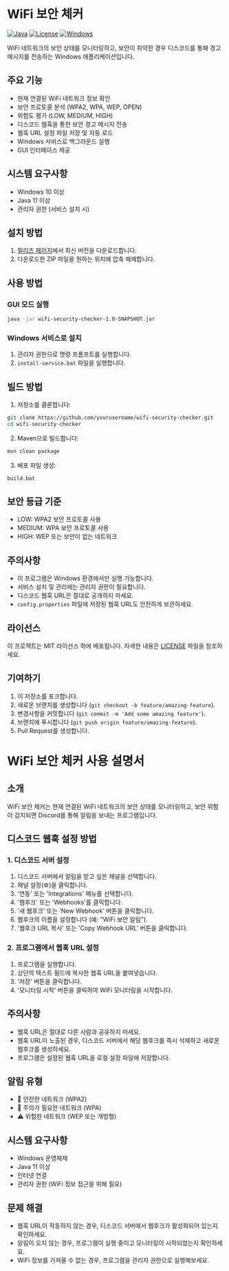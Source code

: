 # WiFi 보안 체커

[![Java](https://img.shields.io/badge/Java-11-orange.svg)](https://www.oracle.com/java/technologies/javase/jdk11-archive-downloads.html)
[![License](https://img.shields.io/badge/License-MIT-blue.svg)](LICENSE)
[![Windows](https://img.shields.io/badge/Windows-10%2B-blue)](https://www.microsoft.com/windows)

WiFi 네트워크의 보안 상태를 모니터링하고, 보안이 취약한 경우 디스코드를 통해 경고 메시지를 전송하는 Windows 애플리케이션입니다.

## 주요 기능

- 현재 연결된 WiFi 네트워크 정보 확인
- 보안 프로토콜 분석 (WPA2, WPA, WEP, OPEN)
- 위험도 평가 (LOW, MEDIUM, HIGH)
- 디스코드 웹훅을 통한 보안 경고 메시지 전송
- 웹훅 URL 설정 파일 저장 및 자동 로드
- Windows 서비스로 백그라운드 실행
- GUI 인터페이스 제공

## 시스템 요구사항

- Windows 10 이상
- Java 11 이상
- 관리자 권한 (서비스 설치 시)

## 설치 방법

1. [릴리즈 페이지](https://github.com/yourusername/wifi-security-checker/releases)에서 최신 버전을 다운로드합니다.
2. 다운로드한 ZIP 파일을 원하는 위치에 압축 해제합니다.

## 사용 방법

### GUI 모드 실행
```bash
java -jar wifi-security-checker-1.0-SNAPSHOT.jar
```

### Windows 서비스로 설치
1. 관리자 권한으로 명령 프롬프트를 실행합니다.
2. `install-service.bat` 파일을 실행합니다.

## 빌드 방법

1. 저장소를 클론합니다:
```bash
git clone https://github.com/yourusername/wifi-security-checker.git
cd wifi-security-checker
```

2. Maven으로 빌드합니다:
```bash
mvn clean package
```

3. 배포 파일 생성:
```bash
build.bat
```

## 보안 등급 기준

- LOW: WPA2 보안 프로토콜 사용
- MEDIUM: WPA 보안 프로토콜 사용
- HIGH: WEP 또는 보안이 없는 네트워크

## 주의사항

- 이 프로그램은 Windows 환경에서만 실행 가능합니다.
- 서비스 설치 및 관리에는 관리자 권한이 필요합니다.
- 디스코드 웹훅 URL은 절대로 공개하지 마세요.
- `config.properties` 파일에 저장된 웹훅 URL도 안전하게 보관하세요.

## 라이선스

이 프로젝트는 MIT 라이선스 하에 배포됩니다. 자세한 내용은 [LICENSE](LICENSE) 파일을 참조하세요.

## 기여하기

1. 이 저장소를 포크합니다.
2. 새로운 브랜치를 생성합니다 (`git checkout -b feature/amazing-feature`).
3. 변경사항을 커밋합니다 (`git commit -m 'Add some amazing feature'`).
4. 브랜치에 푸시합니다 (`git push origin feature/amazing-feature`).
5. Pull Request를 생성합니다.

# WiFi 보안 체커 사용 설명서

## 소개
WiFi 보안 체커는 현재 연결된 WiFi 네트워크의 보안 상태를 모니터링하고, 보안 위험이 감지되면 Discord를 통해 알림을 보내는 프로그램입니다.

## 디스코드 웹훅 설정 방법

### 1. 디스코드 서버 설정
1. 디스코드 서버에서 알림을 받고 싶은 채널을 선택합니다.
2. 채널 설정(⚙️)을 클릭합니다.
3. '연동' 또는 'Integrations' 메뉴를 선택합니다.
4. '웹후크' 또는 'Webhooks'를 클릭합니다.
5. '새 웹후크' 또는 'New Webhook' 버튼을 클릭합니다.
6. 웹후크의 이름을 설정합니다 (예: "WiFi 보안 알림").
7. '웹후크 URL 복사' 또는 'Copy Webhook URL' 버튼을 클릭합니다.

### 2. 프로그램에서 웹훅 URL 설정
1. 프로그램을 실행합니다.
2. 상단의 텍스트 필드에 복사한 웹훅 URL을 붙여넣습니다.
3. '저장' 버튼을 클릭합니다.
4. '모니터링 시작' 버튼을 클릭하여 WiFi 모니터링을 시작합니다.

## 주의사항
- 웹훅 URL은 절대로 다른 사람과 공유하지 마세요.
- 웹훅 URL이 노출된 경우, 디스코드 서버에서 해당 웹후크를 즉시 삭제하고 새로운 웹후크를 생성하세요.
- 프로그램은 설정된 웹훅 URL을 로컬 설정 파일에 저장합니다.

## 알림 유형
- 🎉 안전한 네트워크 (WPA2)
- 🫤 주의가 필요한 네트워크 (WPA)
- ⚠️ 위험한 네트워크 (WEP 또는 개방형)

## 시스템 요구사항
- Windows 운영체제
- Java 11 이상
- 인터넷 연결
- 관리자 권한 (WiFi 정보 접근을 위해 필요)

## 문제 해결
- 웹훅 URL이 작동하지 않는 경우, 디스코드 서버에서 웹후크가 활성화되어 있는지 확인하세요.
- 알림이 오지 않는 경우, 프로그램이 실행 중이고 모니터링이 시작되었는지 확인하세요.
- WiFi 정보를 가져올 수 없는 경우, 프로그램을 관리자 권한으로 실행해보세요. 